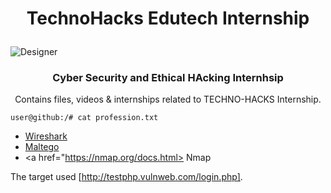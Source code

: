 <h1>
  <p align="center">
    TechnoHacks Edutech Internship
  </p>
</h1>

![Designer](https://github.com/fayasmh07/Techno-Hacks-Inetrnship/assets/97302873/3b22b87a-7611-4cd6-bf16-e9f11208a32b)
 
 <h3>
   <p align="center">
     Cyber Security and Ethical HAcking Internhsip
   </p>
 </h3>

<p align="center">
  Contains files, videos & internships related to TECHNO-HACKS Internship.

  `user@github:/# cat profession.txt`
   - <a href="https://www.wireshark.org/docs/wsug_html_chunked/"> Wireshark </a>
   - <a href="https://docs.maltego.com/support/home"> Maltego </a>
   - <a href="https://nmap.org/docs.html> Nmap </a>

   The target used [http://testphp.vulnweb.com/login.php].
</p>


